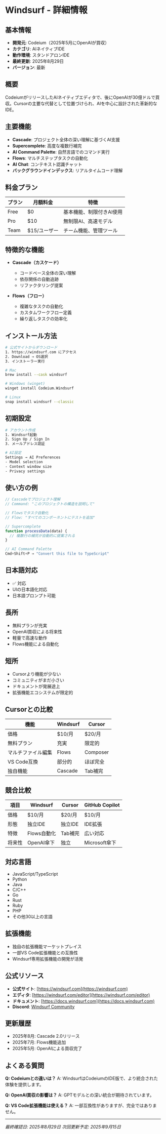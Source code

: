 # Windsurf - 詳細情報

## 基本情報
- **開発元**: Codeium（2025年5月にOpenAIが買収）
- **カテゴリ**: AIネイティブIDE
- **動作環境**: スタンドアロンIDE
- **最終更新**: 2025年8月29日
- **バージョン**: 最新

## 概要
CodeiumがリリースしたAIネイティブエディタで、後にOpenAIが30億ドルで買収。Cursorの主要な代替として位置づけられ、AIを中心に設計された革新的なIDE。

## 主要機能
- **Cascade**: プロジェクト全体の深い理解に基づくAI支援
- **Supercomplete**: 高度な複数行補完
- **AI Command Palette**: 自然言語でのコマンド実行
- **Flows**: マルチステップタスクの自動化
- **AI Chat**: コンテキスト認識チャット
- **バックグラウンドインデックス**: リアルタイムコード理解

## 料金プラン
| プラン | 月額料金 | 特徴 |
|--------|----------|------|
| Free | $0 | 基本機能、制限付きAI使用 |
| Pro | $10 | 無制限AI、高速モデル |
| Team | $15/ユーザー | チーム機能、管理ツール |

## 特徴的な機能
- **Cascade（カスケード）**
  - コードベース全体の深い理解
  - 依存関係の自動追跡
  - リファクタリング提案

- **Flows（フロー）**
  - 複雑なタスクの自動化
  - カスタムワークフロー定義
  - 繰り返しタスクの効率化

## インストール方法
```bash
# 公式サイトからダウンロード
1. https://windsurf.com にアクセス
2. Download → OS選択
3. インストーラー実行

# Mac
brew install --cask windsurf

# Windows (winget)
winget install Codeium.Windsurf

# Linux
snap install windsurf --classic
```

## 初期設定
```bash
# アカウント作成
1. Windsurf起動
2. Sign Up / Sign In
3. メールアドレス認証

# AI設定
Settings → AI Preferences
- Model selection
- Context window size
- Privacy settings
```

## 使い方の例
```javascript
// Cascadeでプロジェクト理解
// Command: "このプロジェクトの構造を説明して"

// Flowsでタスク自動化
// Flow: "すべてのコンポーネントにテストを追加"

// Supercomplete
function processData(data) {
  // 複数行の補完が自動的に提案される
}

// AI Command Palette
Cmd+Shift+P → "Convert this file to TypeScript"
```

## 日本語対応
- ✅ 対応
- UIの日本語化対応
- 日本語プロンプト可能

## 長所
- 無料プランが充実
- OpenAI買収による将来性
- 軽量で高速な動作
- Flows機能による自動化

## 短所
- Cursorより機能が少ない
- コミュニティがまだ小さい
- ドキュメントが発展途上
- 拡張機能エコシステムが限定的

## Cursorとの比較
| 機能 | Windsurf | Cursor |
|------|----------|--------|
| 価格 | $10/月 | $20/月 |
| 無料プラン | 充実 | 限定的 |
| マルチファイル編集 | Flows | Composer |
| VS Code互換 | 部分的 | ほぼ完全 |
| 独自機能 | Cascade | Tab補完 |

## 競合比較
| 項目 | Windsurf | Cursor | GitHub Copilot |
|------|----------|--------|----------------|
| 価格 | $10/月 | $20/月 | $10/月 |
| 形態 | 独立IDE | 独立IDE | IDE拡張 |
| 特徴 | Flows自動化 | Tab補完 | 広い対応 |
| 将来性 | OpenAI傘下 | 独立 | Microsoft傘下 |

## 対応言語
- JavaScript/TypeScript
- Python
- Java
- C/C++
- Go
- Rust
- Ruby
- PHP
- その他30以上の言語

## 拡張機能
- 独自の拡張機能マーケットプレイス
- 一部VS Code拡張機能との互換性
- Windsurf専用拡張機能の開発が活発

## 公式リソース
- **公式サイト**: [https://windsurf.com](https://windsurf.com)
- **エディタ**: [https://windsurf.com/editor](https://windsurf.com/editor)
- **ドキュメント**: [https://docs.windsurf.com](https://docs.windsurf.com)
- **Discord**: [Windsurf Community](https://discord.gg/windsurf)

## 更新履歴
- 2025年8月: Cascade 2.0リリース
- 2025年7月: Flows機能追加
- 2025年5月: OpenAIによる買収完了

## よくある質問
**Q: Codeiumとの違いは？**
A: WindsurfはCodeiumのIDE版で、より統合された体験を提供します。

**Q: OpenAI買収の影響は？**
A: GPTモデルとの深い統合が期待されています。

**Q: VS Code拡張機能は使える？**
A: 一部互換性がありますが、完全ではありません。

---
*最終確認日: 2025年8月29日*
*次回更新予定: 2025年9月15日*